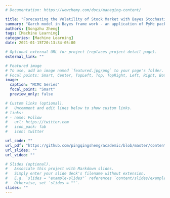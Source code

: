 ```yaml
---
# Documentation: https://wowchemy.com/docs/managing-content/

title: "Forecasting the Volatility of Stock Market with Bayes Stochastic Volatility Model"
summary: "Garch model in Bayes frame work - an application of PyMc package"
authors: [Songzhu Zheng]
tags: [Machine Learning]
categories: [Machine Learning]
date: 2021-01-15T20:13:34-05:00

# Optional external URL for project (replaces project detail page).
external_link: ""

# Featured image
# To use, add an image named `featured.jpg/png` to your page's folder.
# Focal points: Smart, Center, TopLeft, Top, TopRight, Left, Right, BottomLeft, Bottom, BottomRight.
image:
  caption: "MCMC Series"
  focal_point: "Smart"
  preview_only: false

# Custom links (optional).
#   Uncomment and edit lines below to show custom links.
# links:
# - name: Follow
#   url: https://twitter.com
#   icon_pack: fab
#   icon: twitter

url_code: ""
url_pdf: "https://github.com/pingqingsheng/academic/blob/master/content/project/materials/sv_slide.pdf"
url_slides: ""
url_video: ""

# Slides (optional).
#   Associate this project with Markdown slides.
#   Simply enter your slide deck's filename without extension.
#   E.g. `slides = "example-slides"` references `content/slides/example-slides.md`.
#   Otherwise, set `slides = ""`.
slides: ""
---
```

